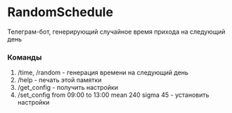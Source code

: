 # RandomSchedule
Телеграм-бот, генерирующий случайное время прихода на следующий день


### Команды

1) /time, /random - генерация времени на следующий день
2) /help - печать этой памятки
3) /get_config - получить настройки
4) /set_config from 09:00 to 13:00 mean 240 sigma 45 - установить настройки

